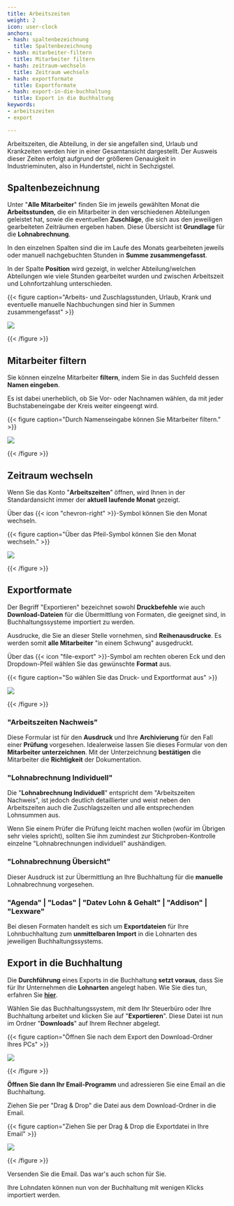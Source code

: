 ```yaml
---
title: Arbeitszeiten
weight: 2
icon: user-clock
anchors:
- hash: spaltenbezeichnung
  title: Spaltenbezeichnung
- hash: mitarbeiter-filtern
  title: Mitarbeiter filtern
- hash: zeitraum-wechseln
  title: Zeitraum wechseln
- hash: exportformate
  title: Exportformate
- hash: export-in-die-buchhaltung
  title: Export in die Buchhaltung
keywords:
- arbeitszeiten
- export

---
```

Arbeitszeiten, die Abteilung, in der sie angefallen sind, Urlaub und Krankzeiten werden hier in einer Gesamtansicht dargestellt. Der Ausweis dieser Zeiten erfolgt aufgrund der größeren Genauigkeit in Industrieminuten, also in Hundertstel, nicht in Sechzigstel.

## Spaltenbezeichnung

Unter "**Alle Mitarbeiter**" finden Sie im jeweils gewählten Monat die **Arbeitsstunden**, die ein Mitarbeiter in den verschiedenen Abteilungen geleistet hat, sowie die eventuellen **Zuschläge**, die sich aus den jeweiligen gearbeiteten Zeiträumen ergeben haben. Diese Übersicht ist **Grundlage** für die **Lohnabrechnung**.

In den einzelnen Spalten sind die im Laufe des Monats gearbeiteten jeweils oder manuell nachgebuchten Stunden in **Summe zusammengefasst**.

In der Spalte **Position** wird gezeigt, in welcher Abteilung/welchen Abteilungen wie viele Stunden gearbeitet wurden und zwischen Arbeitszeit und Lohnfortzahlung unterschieden.

{{< figure caption="Arbeits- und Zuschlagsstunden, Urlaub, Krank und eventuelle manuelle Nachbuchungen sind hier in Summen zusammengefasst" >}}

![](/uploads/spaltenbezeichnung.png)

{{< /figure >}}

## Mitarbeiter filtern

Sie können einzelne Mitarbeiter **filtern**, indem Sie in das Suchfeld dessen **Namen eingeben**.

Es ist dabei unerheblich, ob Sie Vor- oder Nachnamen wählen, da mit jeder Buchstabeneingabe der Kreis weiter eingeengt wird.

{{< figure caption="Durch Namenseingabe können Sie Mitarbeiter filtern." >}}

![](/uploads/mitarbeiter-filtern-az.png)

{{< /figure >}}

## Zeitraum wechseln

Wenn Sie das Konto "**Arbeitszeiten**" öffnen, wird Ihnen in der Standardansicht immer der **aktuell laufende Monat** gezeigt.

Über das {{< icon "chevron-right" >}}-Symbol können Sie den Monat wechseln.

{{< figure caption="Über das Pfeil-Symbol können Sie den Monat wechseln." >}}

![](/uploads/arbeitszeiten-monat.png)

{{< /figure >}}

## Exportformate

Der Begriff "Exportieren" bezeichnet sowohl **Druckbefehle** wie auch **Download-Dateien** für die Übermittlung von Formaten, die geeignet sind, in Buchhaltungssysteme importiert zu werden.

Ausdrucke, die Sie an dieser Stelle vornehmen, sind **Reihenausdrucke**. Es werden somit **alle Mitarbeiter** "in einem Schwung" ausgedruckt.

Über das {{< icon "file-export" >}}-Symbol am rechten oberen Eck und den Dropdown-Pfeil wählen Sie das gewünschte **Format** aus.

{{< figure caption="So wählen Sie das Druck- und Exportformat aus" >}}

![](/uploads/export.png)

{{< /figure >}}

### "Arbeitszeiten Nachweis"

Diese Formular ist für den **Ausdruck** und Ihre **Archivierung** für den Fall einer **Prüfung** vorgesehen. Idealerweise lassen Sie dieses Formular von den **Mitarbeiter unterzeichnen**. Mit der Unterzeichnung **bestätigen** die Mitarbeiter die **Richtigkeit** der Dokumentation.

### "Lohnabrechnung Individuell"

Die "**Lohnabrechnung Individuell**" entspricht dem "Arbeitszeiten Nachweis", ist jedoch deutlich detaillierter und weist neben den Arbeitszeiten auch die Zuschlagszeiten und alle entsprechenden Lohnsummen aus.

Wenn Sie einem Prüfer die Prüfung leicht machen wollen (wofür im Übrigen sehr vieles spricht), sollten Sie ihm zumindest zur Stichproben-Kontrolle einzelne "Lohnabrechnungen individuell" aushändigen.

### "Lohnabrechnung Übersicht"

Dieser Ausdruck ist zur Übermittlung an Ihre Buchhaltung für die **manuelle** Lohnabrechnung vorgesehen.

### "Agenda" | "Lodas" | "Datev Lohn & Gehalt" | "Addison" | "Lexware"

Bei diesen Formaten handelt es sich um **Exportdateien** für Ihre Lohnbuchhaltung zum **unmittelbaren Import** in die Lohnarten des jeweiligen Buchhaltungssystems.

## Export in die Buchhaltung

Die **Durchführung** eines Exports in die Buchhaltung **setzt voraus**, dass Sie für Ihr Unternehmen die **Lohnarten** angelegt haben. Wie Sie dies tun, erfahren Sie [**hier**](/hilfe/handbuch/einstellungen/buchhaltung/#lohnarten).

Wählen Sie das Buchhaltungssystem, mit dem Ihr Steuerbüro oder Ihre Buchhaltung arbeitet und klicken Sie auf "**Exportieren**". Diese Datei ist nun im Ordner "**Downloads**" auf Ihrem Rechner abgelegt.

{{< figure caption="Öffnen Sie nach dem Export den Download-Ordner Ihres PCs" >}}

![](/uploads/downl.png)

{{< /figure >}}

**Öffnen Sie dann Ihr Email-Programm** und adressieren Sie eine Email an die Buchhaltung.

Ziehen Sie per "Drag & Drop" die Datei aus dem Download-Ordner in die Email.

{{< figure caption="Ziehen Sie per Drag & Drop die Exportdatei in Ihre Email" >}}

![](/uploads/export-versand.png)

{{< /figure >}}

Versenden Sie die Email. Das war's auch schon für Sie.

Ihre Lohndaten können nun von der Buchhaltung mit wenigen Klicks importiert werden.